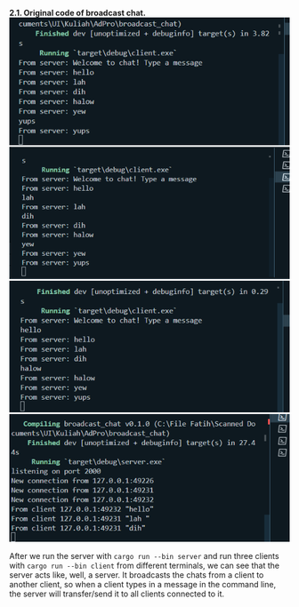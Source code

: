 **2.1. Original code of broadcast chat.**  
![](2.1.2.png)  
![](2.1.3.png)
![](2.1.4.png)
![](2.1.1.png)  

After we run the server with `cargo run --bin server` and run three clients with `cargo run --bin client` from different terminals, we can see that the server acts like, well, a server. It broadcasts the chats from a client to another client, so when a client types in a message in the command line, the server will transfer/send it to all clients connected to it.